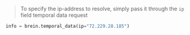 <blockquote class="lang-specific python">
<p>To specify the ip-address to resolve, simply pass it through the <code class="prettyprint">ip</code> field temporal data request</p>
</blockquote>

>
```python
info = brein.temporal_data(ip="72.229.28.185")
```